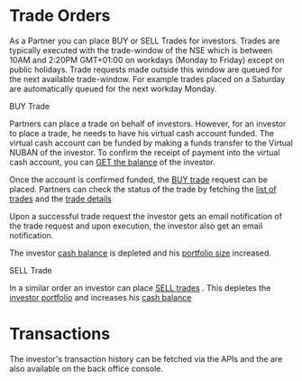 # Trade Orders

As a Partner you can place BUY or SELL Trades for investors. Trades are typically executed with the trade-window of the NSE which is between 10AM and 2:20PM GMT+01:00 on workdays (Monday to Friday) except on public holidays. Trade requests made outside this window are queued for the next available trade-window.  For example trades placed on a Saturday are automatically queued for the next workday Monday.

BUY Trade

Partners can place a trade on behalf of investors. However, for an investor to place a trade, he needs to have his virtual cash account funded. The virtual cash account can be funded by making a funds transfer to the Virtual NUBAN of the investor.  To confirm the receipt of payment into the virtual cash account, you can [GET the balance](#api.md#fetch-investor39s-balance) of the investor.

Once the account is confirmed funded, the [BUY trade](api.md#create-transaction)  request can be placed. Partners can check the status of the trade by fetching the [list of  trades](api.md#list-transactions-by-date)  and the [trade details](api.md#fetch-transactions-by-transaction-reference) 

Upon a successful trade request the investor gets an email notification of the trade request and upon execution, the investor also get an email notification.

The investor [cash balance](api.md#fetch-investor39s-balance) is  depleted and his [portfolio size](api.md#fetch-investor39s-portfolio)  increased.

SELL Trade

In a similar order an investor can place [SELL trades](api.md#create-transaction) . This depletes the [investor portfolio]((api.md#fetch-investor39s-portfolio)) and increases his [cash balance](api.md#fetch-investor39s-balance) 

# Transactions

The investor's transaction history can be fetched via the APIs and the are also available on the back office console.



